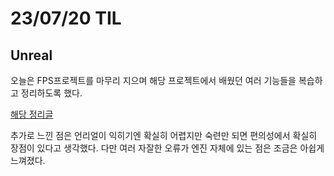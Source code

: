# 23/07/20 TIL

## Unreal

오늘은 FPS프로젝트를 마무리 지으며 해당 프로젝트에서 배웠던 여러 기능들을 복습하고 정리하도록 했다.

[해당 정리글](</Unreal%20Engine/실습/FPS프로젝트%20(4).md>)

추가로 느낀 점은 언리얼이 익히기엔 확실히 어렵지만 숙련만 되면 편의성에서 확실히 장점이 있다고 생각했다. 다만 여러 자잘한 오류가 엔진 자체에 있는 점은 조금은 아쉽게 느껴졌다.
